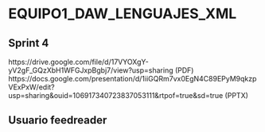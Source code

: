 # EQUIPO1_DAW_LENGUAJES_XML
<h2>Sprint 4</h2>
https://drive.google.com/file/d/17VYOXgY-yV2gF_GQzXbH1WFGJxpBgbj7/view?usp=sharing (PDF)
https://docs.google.com/presentation/d/1iiGQRm7vx0EgN4C89EPyM9qkzpVExPxW/edit?usp=sharing&ouid=106917340723837053111&rtpof=true&sd=true (PPTX)

 <h2> Usuario feedreader<h2>
